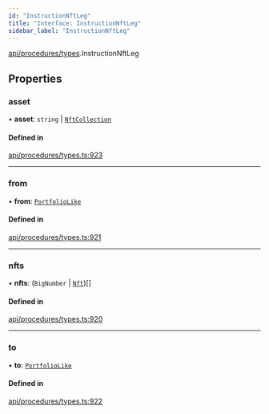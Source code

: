 ```yaml
---
id: "InstructionNftLeg"
title: "Interface: InstructionNftLeg"
sidebar_label: "InstructionNftLeg"
---
```


[api/procedures/types](../../../../../modules/API/Procedures/Types/Types.md).InstructionNftLeg

## Properties

### asset

• **asset**: `string` \| [`NftCollection`](../../../../../classes/API/Entities/Asset/NonFungible/NftCollection/NftCollection.md)

#### Defined in

[api/procedures/types.ts:923](https://github.com/PolymeshAssociation/polymesh-sdk/blob/0dbd0ebd0/src/api/procedures/types.ts#L923)

___

### from

• **from**: [`PortfolioLike`](../../../../../modules/API/Entities/Types/Types.md#portfoliolike)

#### Defined in

[api/procedures/types.ts:921](https://github.com/PolymeshAssociation/polymesh-sdk/blob/0dbd0ebd0/src/api/procedures/types.ts#L921)

___

### nfts

• **nfts**: (`BigNumber` \| [`Nft`](../../../../../classes/API/Entities/Asset/NonFungible/Nft/Nft.md))[]

#### Defined in

[api/procedures/types.ts:920](https://github.com/PolymeshAssociation/polymesh-sdk/blob/0dbd0ebd0/src/api/procedures/types.ts#L920)

___

### to

• **to**: [`PortfolioLike`](../../../../../modules/API/Entities/Types/Types.md#portfoliolike)

#### Defined in

[api/procedures/types.ts:922](https://github.com/PolymeshAssociation/polymesh-sdk/blob/0dbd0ebd0/src/api/procedures/types.ts#L922)
